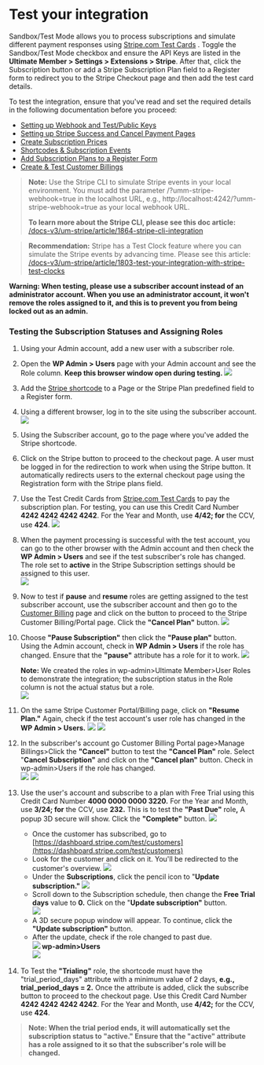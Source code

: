 ---
---
# Test your integration
 Sandbox/Test Mode allows you to process subscriptions and simulate different payment responses using  [Stripe.com Test Cards](https://stripe.com/docs/testing#cards) . Toggle the Sandbox/Test Mode checkbox and ensure the API Keys are listed in the <strong>Ultimate Member &gt; Settings &gt; Extensions &gt; Stripe</strong>. After that, click the Subscription button or add a Stripe Subscription Plan field to a Register form to redirect you to the Stripe Checkout page and then add the test card details.

 To test the integration, ensure that you've read and set the required details in the following documentation before you proceed:

- [Setting up Webhook and Test/Public Keys](/docs-v3/um-stripe/article/1607-stripe-setting-up-webhook-and-test-public-keys)
- [Setting up Stripe Success and Cancel Payment Pages](/docs-v3/um-stripe/article/1609-stripe---setting-up-stripe-success-and-cancel-payment-pages)
- [Create Subscription Prices](/docs-v3/um-stripe/article/1617-create-subscription-prices)
- [Shortcodes &amp; Subscription Events](/docs-v3/um-stripe/article/1616-stripe-shortcodes-reference)
- [Add Subscription Plans to a Register Form](/docs-v3/um-stripe/article/1634-stripe---add-subscription-plans-to-a-registeration-form)
- [Create &amp; Test Customer Billings](/docs-v3/um-stripe/article/1611-stripe---create-test-customer-billings)

> <strong>Note:</strong>  Use the Stripe CLI to simulate Stripe events in your local environment. You must add the parameter /?umm-stripe-webhook=true in the localhost URL, e.g., http://localhost:4242/?umm-stripe-webhook=true as your local webhook URL.
> 
>  <strong>To learn more about the Stripe CLI, please see this doc article:</strong>  [/docs-v3/um-stripe/article/1864-stripe-cli-integration](/docs-v3/um-stripe/article/1864-stripe-cli-integration)

> <strong>Recommendation:</strong> Stripe has a Test Clock feature where you can simulate the Stripe events by advancing time. Please see this article:  [ /docs-v3/um-stripe/article/1803-test-your-integration-with-stripe-test-clocks](/docs-v3/um-stripe/article/1803-test-your-integration-with-stripe-test-clocks)

 <strong>Warning: When testing, please use a subscriber account instead of an administrator account. When you use an administrator account, it won't remove the roles assigned to it, and this is to prevent you from being locked out as an admin.</strong>

### Testing the Subscription Statuses and Assigning Roles 

1. Using your Admin account, add a new user with a subscriber role.
2. Open the <strong>WP Admin &gt; Users</strong> page with your Admin account and see the Role column. <strong>Keep this browser window open during testing. ![](https://s3.amazonaws.com/helpscout.net/docs/assets/561c96629033600a7a36d662/images/649edbf974f970393a8b0a00/file-2eXi6IFc5Y.png)</strong>
3. Add the  [Stripe shortcode](/docs-v3/um-stripe/article/1616-stripe-shortcodes-reference)  to a Page or the Stripe Plan predefined field to a Register form.
4. Using a different browser, log in to the site using the subscriber account.   
      ![](https://s3.amazonaws.com/helpscout.net/docs/assets/561c96629033600a7a36d662/images/649eddfcf39eb10e8e84ba62/file-V1EGtoMXAn.png)
5. Using the Subscriber account, go to the page where you've added the Stripe shortcode.
6. Click on the Stripe button to proceed to the checkout page. A user must be logged in for the redirection to work when using the Stripe button. It automatically redirects users to the external checkout page using the Registration form with the Stripe plans field.
7. Use the Test Credit Cards from  [Stripe.com Test Cards](https://stripe.com/docs/testing#cards)  to pay the subscription plan. For testing, you can use this Credit Card Number <strong>4242 4242 4242 4242</strong>. For the Year and Month, use <strong>4/42; for</strong> the CCV, use <strong>424</strong>.   ![](https://s3.amazonaws.com/helpscout.net/docs/assets/561c96629033600a7a36d662/images/649ee2c374f970393a8b0a06/file-8gx9X67rxS.png)
8. When the payment processing is successful with the test account, you can go to the other browser with the Admin account and then check the <strong>WP Admin &gt; Users</strong> and see if the test subscriber's role has changed. The role set to <strong>active</strong> in the Stripe Subscription settings should be assigned to this user.   
      ![](https://s3.amazonaws.com/helpscout.net/docs/assets/561c96629033600a7a36d662/images/649ee3fe1f9ba00c2bcf989c/file-9F6WiGdN6l.png)
9. Now to test if <strong>pause</strong> and <strong>resume</strong> roles are getting assigned to the test subscriber account, use the subscriber account and then go to the  [Customer Billing](/docs-v3/um-stripe/article/1611-stripe---create-test-customer-billings)  page and click on the button to proceed to the Stripe Customer Billing/Portal page. Click the <strong>"Cancel Plan"</strong> button.   ![](https://s3.amazonaws.com/helpscout.net/docs/assets/561c96629033600a7a36d662/images/649ee54274f970393a8b0a09/file-KZwhxErhy6.png)
10. Choose <strong>"Pause Subscription"</strong> then click the <strong>"Pause plan"</strong> button. Using the Admin account, check in <strong>WP Admin &gt; Users</strong> if the role has changed. Ensure that the <strong>"pause"</strong> attribute has a role for it to work.   ![](https://s3.amazonaws.com/helpscout.net/docs/assets/561c96629033600a7a36d662/images/649ee62dcfd7fe604a7fe507/file-CMBQ5NtK4e.png)
    
     <strong>Note:</strong> We created the roles in wp-admin&gt;Ultimate Member&gt;User Roles to demonstrate the integration; the subscription status in the Role column is not the actual status but a role.  
      ![](https://s3.amazonaws.com/helpscout.net/docs/assets/561c96629033600a7a36d662/images/649d461ff39eb10e8e84b8cb/file-IqR4IkY2Fn.png)
11. On the same Stripe Customer Portal/Billing page, click on <strong>"Resume Plan."</strong> Again, check if the test account's user role has changed in the <strong>WP Admin &gt; Users.</strong>   ![](https://s3.amazonaws.com/helpscout.net/docs/assets/561c96629033600a7a36d662/images/649ee994cfd7fe604a7fe510/file-WfMnj5LIzj.png)  ![](https://s3.amazonaws.com/helpscout.net/docs/assets/561c96629033600a7a36d662/images/649ef0b674f970393a8b0a20/file-odVXhHYRkk.png)
12. In the subscriber's account go Customer Billing Portal page&gt;Manage Billings&gt;Click the <strong>"Cancel"</strong> button to test the <strong>"Cancel Plan"</strong> role. Select "<strong>Cancel Subscription"</strong> and click on the <strong>"Cancel plan"</strong> button. Check in wp-admin&gt;Users if the role has changed.   
      ![](https://s3.amazonaws.com/helpscout.net/docs/assets/561c96629033600a7a36d662/images/649ef1c3f39eb10e8e84ba8f/file-xyYeSdhTfQ.png)  ![](https://s3.amazonaws.com/helpscout.net/docs/assets/561c96629033600a7a36d662/images/649ef2d4f39eb10e8e84ba90/file-0KwBJgkIus.png)
13. Use the user's account and subscribe to a plan with Free Trial using this Credit Card Number <strong>4000 0000 0000 3220.</strong> For the Year and Month, use <strong>3/24; for</strong> the CCV, use <strong>232.</strong> This is to test the <strong>"Past Due"</strong> role<strong>,</strong> A popup 3D secure will show. Click the <strong>"Complete"</strong> button.   ![](https://s3.amazonaws.com/helpscout.net/docs/assets/561c96629033600a7a36d662/images/649ef87c74f970393a8b0a31/file-vcNzqtcD3b.png)
    
    
    - Once the customer has subscribed, go to  [https://dashboard.stripe.com/test/customers](https://dashboard.stripe.com/test/customers)
    - Look for the customer and click on it. You'll be redirected to the customer's overview. ![](https://s3.amazonaws.com/helpscout.net/docs/assets/561c96629033600a7a36d662/images/649ef617f39eb10e8e84ba97/file-ocVHXsv7iq.png)
    - Under the <strong>Subscriptions</strong>, click the pencil icon to "<strong>Update subscription." ![](https://s3.amazonaws.com/helpscout.net/docs/assets/561c96629033600a7a36d662/images/649ef95474f970393a8b0a32/file-2okdqoxgpv.png)</strong>
    - Scroll down to the Subscription schedule, then change the <strong>Free Trial days</strong> value to <strong>0.</strong> Click on the "<strong>Update subscription"</strong> button.  
          ![](https://s3.amazonaws.com/helpscout.net/docs/assets/561c96629033600a7a36d662/images/649ef9ecb71911316e4002a2/file-tb7pAJhBTP.png)
    - A 3D secure popup window will appear. To continue, click the <strong>"Update subscription"</strong> button.
    - After the update, check if the role changed to past due.  
          <strong>![](https://s3.amazonaws.com/helpscout.net/docs/assets/561c96629033600a7a36d662/images/649efa9d1f9ba00c2bcf98c0/file-OA7uFHFiMs.png) wp-admin&gt;Users  
          ![](https://s3.amazonaws.com/helpscout.net/docs/assets/561c96629033600a7a36d662/images/649efb58f39eb10e8e84ba9e/file-1Vlobtm5jK.png)</strong>
14. To Test the <strong>"Trialing"</strong> role, the shortcode must have the "trial\_period\_days" attribute with a minimum value of 2 days, <strong>e.g., trial\_period\_days = 2.</strong> Once the attribute is added, click the subscribe button to proceed to the checkout page. Use this Credit Card Number <strong>4242 4242 4242 4242</strong>. For the Year and Month, use <strong>4/42;</strong> for the CCV, use <strong>424</strong>.

> <strong>Note: When the trial period ends, it will automatically set the subscription status to "active." Ensure that the "active" attribute has a role assigned to it so that the subscriber's role will be changed.</strong>